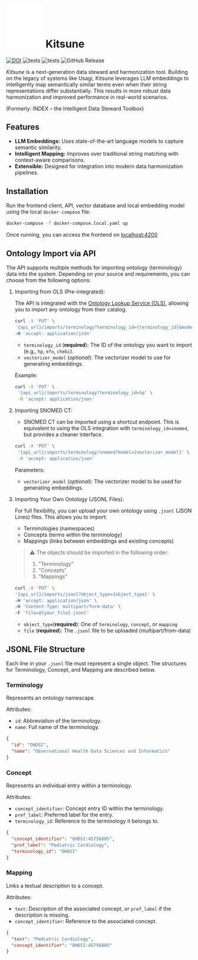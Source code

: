 # <img src="client/public/logo_white.svg" alt="Logo" width="100"/> Kitsune 

[![DOI](https://zenodo.org/badge/722907753.svg)](https://doi.org/10.5281/zenodo.16881095) ![tests](https://github.com/SCAI-BIO/kitsune/actions/workflows/python-tests.yml/badge.svg)  ![tests](https://github.com/SCAI-BIO/kitsune/actions/workflows/frontend-tests.yml/badge.svg)  ![GitHub Release](https://img.shields.io/github/v/release/SCAI-BIO/kitsune)

_Kitsune_ is a next-generation data steward and harmonization tool. Building on the legacy of systems like Usagi, Kitsune leverages LLM embeddings to intelligently map semantically similar terms even when their string representations differ substantially. This results in more robust data harmonization and improved performance in real-world scenarios.

(Formerly: INDEX – the Intelligent Data Steward Toolbox)

## Features

- **LLM Embeddings:** Uses state-of-the-art language models to capture semantic similarity.
- **Intelligent Mapping:** Improves over traditional string matching with context-aware comparisons.
- **Extensible:** Designed for integration into modern data harmonization pipelines.

## Installation

Run the frontend client, API, vector database and local embedding model using the local `docker-compose` file:

```bash
docker-compose -f docker-compose.local.yaml up
```

Once running, you can access the frontend on [localhost:4200](localhost:4200)

## Ontology Import via API

The API supports multiple methods for importing ontology (terminology) data into the system. Depending on your source and requirements, you can choose from the following options:

1. Importing from OLS (Pre-integrated):

   The API is integrated with the [Ontology Lookup Service (OLS)](https://www.ebi.ac.uk/ols4/ontologies), allowing you to import any ontology from their catalog.

   ```bash
   curl -X 'PUT' \
   '{api_url}/imports/terminology?terminology_id={terminology_id}&model={vectorizer_model}' \
   -H 'accept: application/json'
   ```

   - `terminology_id` (**required**): The ID of the ontology you want to import (e.g., `hp`, `efo`, `chebi`).
   - `vectorizer_model` (_optional_): The vectorizer model to use for generating embeddings.

   Example:

   ```bash
   curl -X 'PUT' \
    '{api_url}/imports/terminology?terminology_id=hp' \
    -H 'accept: application/json'
   ```

1. Importing SNOMED CT:

   - SNOMED CT can be imported using a shortcut endpoint. This is equivalent to using the OLS integration with `terminology_id=snomed`, but provides a cleaner interface.

   ```bash
   curl -X 'PUT' \
    '{api_url}/imports/terminology/snomed?model={vectorizer_model}' \
    -H 'accept: application/json'
   ```

   Parameters:

   - `vectorizer_model` (_optional_): The vectorizer model to be used for generating embeddings.

1. Importing Your Own Ontology (JSONL Files):

   For full flexibility, you can upload your own ontology using `.jsonl` (JSON Lines) files. This allows you to import:

   - Terminologies (namespaces)
   - Concepts (terms within the terminology)
   - Mappings (links between embeddings and existing concepts)

   > ⚠️ The objects should be imported in the following order:
   >
   > 1. "Terminology"
   > 2. "Concepts"
   > 3. "Mappings"

   ```bash
   curl -X 'PUT' \
   '{api_url}/imports/jsonl?object_type={object_type}' \
   -H 'accept: application/json' \
   -H 'Content-Type: multipart/form-data' \
   -F 'file=@{your_file}.jsonl'
   ```

   - `object_type`(**required**): One of `terminology`, `concept`, or `mapping`
   - `file` (**required**): The `.jsonl` file to be uploaded (multipart/from-data)

## JSONL File Structure

Each line in your `.jsonl` file must represent a single object. The structures for Terminology, Concept, and Mapping are described below.

### Terminology

Represents an ontology namescape.

Attributes:

- `id`: Abbreviation of the terminology.
- `name`: Full name of the terminology.

```json
{
  "id": "OHDSI",
  "name": "Observational Health Data Sciences and Informatics"
}
```

### Concept

Represents an individual entry within a terminology.

Attributes:

- `concept_identifier`: Concept entry ID within the terminology.
- `pref_label`: Preferred label for the entry.
- `terminology_id`: Reference to the terminology it belongs to.

```json
{
  "concept_identifier": "OHDSI:45756805",
  "pref_label": "Pediatric Cardiology",
  "terminology_id": "OHDSI"
}
```

### Mapping

Links a textual description to a concept.

Attributes:

- `text`: Description of the associated concept, or `pref_label` if the description is missing.
- `concept_identifier`: Reference to the associated concept.

```json
{
  "text": "Pediatric Cardiology",
  "concept_identifier": "OHDSI:45756805"
}
```
